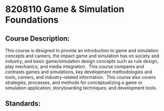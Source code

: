 # 8208110 Game & Simulation Foundations

## Course Description:

This course is designed to provide an introduction to game and simulation concepts and careers, the impact game and simulation has on society and industry, and basic game/simulation design concepts such as rule design, play mechanics, and media integration.  This course compares and contrasts games and simulations, key development methodologies and tools, careers, and industry-related information.  This course also covers strategies, processes, and methods for conceptualizing a game or simulation application; storyboarding techniques; and development tools.

## Standards:
